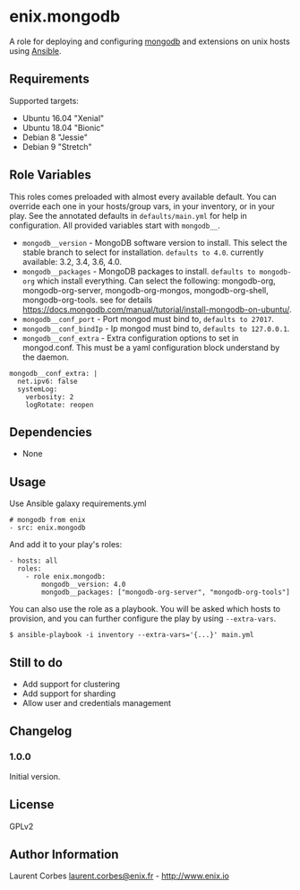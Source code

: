 enix.mongodb
=================

A role for deploying and configuring [mongodb](http://www.mongodb.com) and extensions on unix hosts using [Ansible](http://www.ansible.com/).


Requirements
------------

Supported targets:

- Ubuntu 16.04 "Xenial"
- Ubuntu 18.04 "Bionic"
- Debian 8 "Jessie"
- Debian 9 "Stretch"


Role Variables
--------------

This roles comes preloaded with almost every available default. You can override each one in your hosts/group vars, in your inventory, or in your play. See the annotated defaults in `defaults/main.yml` for help in configuration. All provided variables start with `mongodb__`.

- `mongodb__version` - MongoDB software version to install. This select the stable branch to select for installation. `defaults to 4.0`. currently available: 3.2, 3.4, 3.6, 4.0.
- `mongodb__packages` - MongoDB packages to install. `defaults to mongodb-org` which install everything. Can select the following: mongodb-org, mongodb-org-server, mongodb-org-mongos, mongodb-org-shell, mongodb-org-tools. see for details https://docs.mongodb.com/manual/tutorial/install-mongodb-on-ubuntu/.
- `mongodb__conf_port` - Port mongod must bind to, `defaults to 27017`.
- `mongodb__conf_bindIp` - Ip mongod must bind to, `defaults to 127.0.0.1`.
- `mongodb__conf_extra` - Extra configuration options to set in mongod.conf. This must be a yaml configuration block understand by the daemon.
```
mongodb__conf_extra: |
  net.ipv6: false
  systemLog:
    verbosity: 2
    logRotate: reopen
```


Dependencies
------------

- None

Usage
-----

Use Ansible galaxy requirements.yml

    # mongodb from enix
    - src: enix.mongodb

And add it to your play's roles:

    - hosts: all
      roles:
        - role enix.mongodb:
            mongodb__version: 4.0
            mongodb__packages: ["mongodb-org-server", "mongodb-org-tools"]

You can also use the role as a playbook. You will be asked which hosts to provision, and you can further configure the play by using `--extra-vars`.

    $ ansible-playbook -i inventory --extra-vars='{...}' main.yml

Still to do
-----------

- Add support for clustering
- Add support for sharding
- Allow user and credentials management


Changelog
---------

### 1.0.0

Initial version.

License
-------

GPLv2

Author Information
------------------

Laurent Corbes <laurent.corbes@enix.fr> - http://www.enix.io
